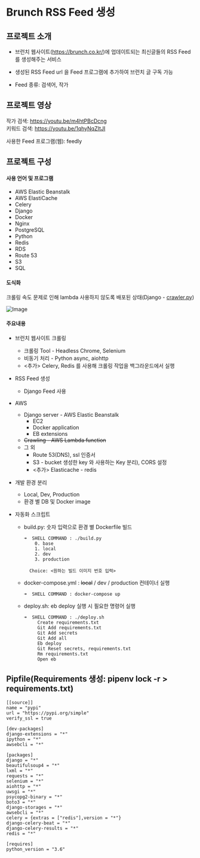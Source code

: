 # Brunch RSS Feed 생성

## 프로젝트 소개

- 브런치 웹사이트(https://brunch.co.kr/)에 업데이트되는 최신글들의 RSS Feed 를 생성해주는 서비스

- 생성된 RSS Feed url 을 Feed 프로그램에 추가하여 브런치 글 구독 가능

- Feed 종류: 검색어, 작가

## 프로젝트 영상

작가 검색: https://youtu.be/m4htPBcDcng  
키워드 검색: https://youtu.be/1qhyNqZItJI

사용한 Feed 프로그램(웹): feedly

## 프로젝트 구성

#### 사용 언어 및 프로그램 

- AWS Elastic Beanstalk
- AWS ElastiCache
- Celery
- Django
- Docker
- Nginx
- PostgreSQL
- Python
- Redis
- RDS
- Route 53
- S3
- SQL

#### 도식화

크롤링 속도 문제로 인해 lambda 사용하지 않도록 배포된 상태(Django - [crawler.py](https://github.com/kimdohwan/Brunch-RSS-Feed/blob/master/app/articles/utils/crawling/crawler.py))

![Image](https://github.com/kimdohwan/Project/blob/master/blueprint_brunch.png)

#### 주요내용

- 브런치 웹사이트 크롤링

    - 크롤링 Tool -  Headless Chrome, Selenium
    - 비동기 처리 - Python async, aiohttp
    - <추가> Celery, Redis 를 사용해 크롤링 작업을 백그라운드에서 실행

- RSS Feed 생성

    - Django Feed 사용

- AWS
  - Django server - AWS Elastic Beanstalk
    - EC2
    - Docker application
    - EB extensions
  - ~~Crawling - AWS Lambda function~~
  - 그 외
    - Route 53(DNS), ssl 인증서
    - S3 - bucket 생성한 key 와 사용하는 Key 분리), CORS 설정
    - <추가> Elasticache - redis

- 개발 환경 분리

    - Local, Dev, Production
    - 환경 별 DB 및 Docker image

- 자동화 스크립트

    - build.py: 숫자 입력으로 환경 별 Dockerfile 빌드
      ```
      ➜  SHELL COMMAND : ./build.py
          0. base
          1. local
          2. dev
          3. production
      
      	Choice: <원하는 빌드 이미지 번호 입력>
      ```

    - docker-compose.yml : ~~local~~ / dev / production 컨테이너 실행

        ```
        ➜  SHELL COMMAND : docker-compose up
        ```

    - deploy.sh: eb deploy 실행 시 필요한 명령어 실행
        ```
        ➜  SHELL COMMAND : ./deploy.sh 
             Create requirements.txt
             Git Add requirements.txt
             Git Add secrets
             Git Add all
             Eb deploy
             Git Reset secrets, requirements.txt
             Rm requirements.txt
             Open eb
        ```

## Pipfile(Requirements 생성: pipenv lock -r > requirements.txt)

  ```
[[source]]
name = "pypi"
url = "https://pypi.org/simple"
verify_ssl = true

[dev-packages]
django-extensions = "*"
ipython = "*"
awsebcli = "*"

[packages]
django = "*"
beautifulsoup4 = "*"
lxml = "*"
requests = "*"
selenium = "*"
aiohttp = "*"
uwsgi = "*"
psycopg2-binary = "*"
boto3 = "*"
django-storages = "*"
awsebcli = "*"
celery = {extras = ["redis"],version = "*"}
django-celery-beat = "*"
django-celery-results = "*"
redis = "*"

[requires]
python_version = "3.6"
  ```

